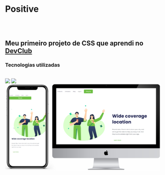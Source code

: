 <h1>Positive</h1>
<br>
<br>
<h2>Meu primeiro projeto de CSS que aprendi no <a href="rodolfomori.com.br/devclub">DevClub</a></h2>

<h3>Tecnologias utilizadas</h3>
<br>
  <img src="https://img.shields.io/badge/HTML-239120?style=for-the-badge&logo=html5&logoColor=white">
  <img src="https://img.shields.io/badge/CSS-239120?&style=for-the-badge&logo=css3&logoColor=white">

<img src="https://github.com/AntonioLuiz-dev/-POSITIVE-DESAFIO-CSS/blob/main/img/mockup.jpg?raw=true" width="550px"/>
